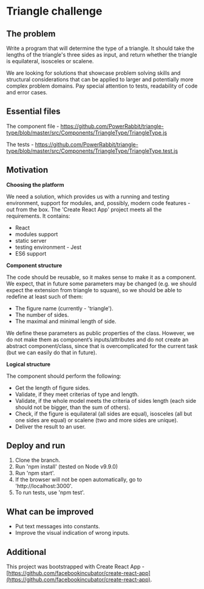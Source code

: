 # Triangle challenge
## The problem
Write a program that will determine the type of a triangle. It should take the lengths of the triangle's three sides as input, and return whether the triangle is equilateral, isosceles or scalene.

We are looking for solutions that showcase problem solving skills and structural considerations that can be applied to larger and potentially more complex problem domains. Pay special attention to tests, readability of code and error cases.
## Essential files
The component file - https://github.com/PowerRabbit/triangle-type/blob/master/src/Components/TriangleType/TriangleType.js

The tests - https://github.com/PowerRabbit/triangle-type/blob/master/src/Components/TriangleType/TriangleType.test.js
## Motivation
**Choosing the platform**

We need a solution, which provides us with a running and testing environment, support for modules, and, possibly, modern code features - out from the box. The 'Create React App' project meets all the requirements. It contains: 
 
 - React
 - modules support
 - static server
 - testing environment - Jest
 - ES6 support

**Component structure**

The code should be reusable, so it makes sense to make it as a component.
We expect, that in future some parameters may be changed (e.g. we should expect the extension from triangle to square), so we should be able to redefine at least such of them:
 - The figure name (currently - 'triangle').
 - The number of sides.
 - The maximal and minimal length of side.

We define these parameters as public properties of the class. However, we do not make them as component’s inputs/attributes and do not create an abstract component/class, since that is overcomplicated for the current task (but we can easily do that in future).

**Logical structure**

The component should perform the following:

 - Get the length of figure sides.
 - Validate, if they meet criterias of type and length.
 - Validate, if the whole model meets the criteria of sides length (each side should not be bigger, than the sum of others).
 - Check, if the figure is equilateral (all sides are equal), isosceles (all but one sides are equal) or scalene (two and more sides are unique).
 - Deliver the result to an user.

## Deploy and run
1. Clone the branch.
2. Run 'npm install' (tested on Node v9.9.0)
3. Run 'npm start'.
4. If the browser will not be open automatically, go to 'http://localhost:3000'.
5. To run tests, use 'npm test'.
## What can be improved
 - Put text messages into constants.
 - Improve the visual indication of wrong inputs.

## Additional
This project was bootstrapped with Create React App - [https://github.com/facebookincubator/create-react-app](https://github.com/facebookincubator/create-react-app).
